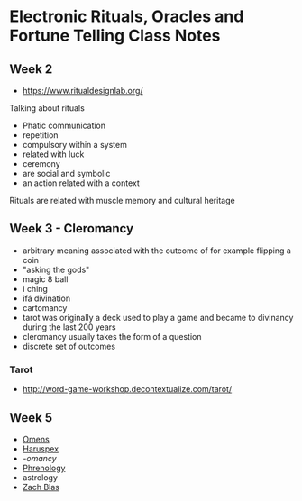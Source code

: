 # Electronic Rituals, Oracles and Fortune Telling Class Notes

## Week 2
* https://www.ritualdesignlab.org/

Talking about rituals
* Phatic communication
* repetition
* compulsory within a system
* related with luck
* ceremony
* are social and symbolic
* an action related with a context

Rituals are related with muscle memory and cultural heritage

## Week 3 - Cleromancy
* arbitrary meaning associated with the outcome of for example flipping a coin
* "asking the gods"
* magic 8 ball
* i ching
* ifá divination
* cartomancy
* tarot was originally a deck used to play a game and became to divinancy during the last 200 years
* cleromancy usually takes the form of a question
* discrete set of outcomes

### Tarot
* http://word-game-workshop.decontextualize.com/tarot/

## Week 5
* [Omens](https://en.wikipedia.org/wiki/Omen)
* [Haruspex](https://en.wikipedia.org/wiki/Haruspex)
* *-omancy*
* [Phrenology](https://en.wikipedia.org/wiki/Phrenology)
* astrology
* [Zach Blas](http://www.zachblas.info/)
